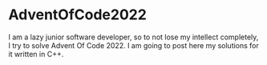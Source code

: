 # AdventOfCode2022
I am a lazy junior software developer, so to not lose my intellect completely, I try to solve Advent Of Code 2022.
I am going to post here my solutions for it written in C++.
